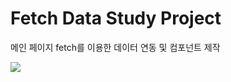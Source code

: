# Fetch Data Study Project

메인 페이지 fetch를 이용한 데이터 연동 및 컴포넌트 제작

![](https://yunsunji9.github.io/images/ebaymain.png)
